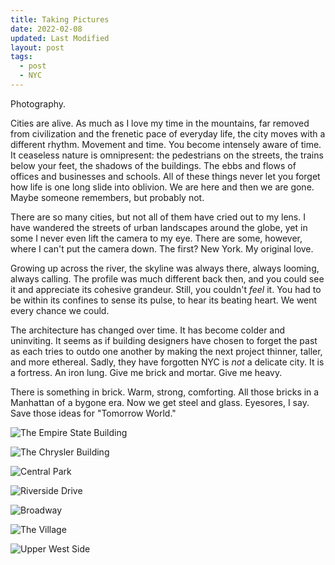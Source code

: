 ```yaml
---
title: Taking Pictures
date: 2022-02-08
updated: Last Modified
layout: post
tags:
  - post
  - NYC
---
```


Photography.
<!-- excerpt -->
Cities are alive. As much as I love my time in the mountains, far removed from civilization and the frenetic pace of everyday life, the city moves with a different rhythm. Movement and time. You become intensely aware of time. It ceaseless nature is omnipresent: the pedestrians on the streets, the trains below your feet, the shadows of the buildings. The ebbs and flows of offices and businesses and schools. All of these things never let you forget how life is one long slide into oblivion. We are here and then we are gone. Maybe someone remembers, but probably not.  

There are so many cities, but not all of them have cried out to my lens. I have wandered the streets of urban landscapes around the globe, yet in some I never even lift the camera to my eye. There are some, however, where I can't put the camera down. The first? New York. My original love.

Growing up across the river, the skyline was always there, always looming, always calling. The profile was much different back then, and you could see it and appreciate its cohesive grandeur. Still, you couldn't *feel* it. You had to be within its confines to sense its pulse, to hear its beating heart. We went every chance we could.

The architecture has changed over time. It has become colder and uninviting. It seems as if building designers have chosen to forget the past as each tries to outdo one another by making the next project thinner, taller, and more ethereal. Sadly, they have forgotten NYC is *not* a delicate city. It is a fortress. An iron lung. Give me brick and mortar. Give me heavy.

There is something in brick. Warm, strong, comforting. All those bricks in a Manhattan of a bygone era. Now we get steel and glass. Eyesores, I say. Save those ideas for "Tomorrow World." 

![The Empire State Building](https://raw.githubusercontent.com/salvatoretaibi/salvatoretaibi.github.io/main/docs/assets/images/_SPT1345.jpg)

![The Chrysler Building](https://raw.githubusercontent.com/salvatoretaibi/salvatoretaibi.github.io/main/src/assets/images/_SPT1841.jpg)

![Central Park](https://raw.githubusercontent.com/salvatoretaibi/salvatoretaibi.github.io/main/docs/assets/images/_SPT1826.jpg)

![Riverside Drive](https://raw.githubusercontent.com/salvatoretaibi/salvatoretaibi.github.io/main/src/assets/images/_SPT1926.jpg)

![Broadway](https://raw.githubusercontent.com/salvatoretaibi/salvatoretaibi.github.io/main/src/assets/images/_SPT1613.jpg)

![The Village](https://raw.githubusercontent.com/salvatoretaibi/salvatoretaibi.github.io/main/src/assets/images/_SPT2061.jpg)

![Upper West Side](https://raw.githubusercontent.com/salvatoretaibi/salvatoretaibi.github.io/main/src/assets/images/_SPT2050.jpg)